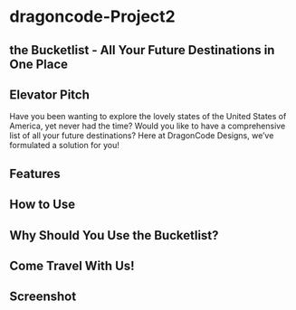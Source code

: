 # dragoncode-Project2

## the Bucketlist - All Your Future Destinations in One Place

## Elevator Pitch
Have you been wanting to explore the lovely states of the United States of America, yet never had the time? Would you like to have a comprehensive list of all your future destinations? Here at DragonCode Designs, we’ve formulated a solution for you! 

## Features

## How to Use

## Why Should You Use the Bucketlist?

## Come Travel With Us!

## Screenshot

